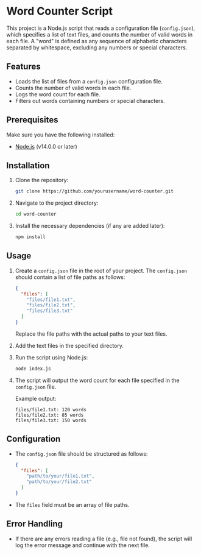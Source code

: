 # Word Counter Script

This project is a Node.js script that reads a configuration file (`config.json`), which specifies a list of text files, and counts the number of valid words in each file. A "word" is defined as any sequence of alphabetic characters separated by whitespace, excluding any numbers or special characters.

## Features

- Loads the list of files from a `config.json` configuration file.
- Counts the number of valid words in each file.
- Logs the word count for each file.
- Filters out words containing numbers or special characters.
  
## Prerequisites

Make sure you have the following installed:

- [Node.js](https://nodejs.org/) (v14.0.0 or later)

## Installation

1. Clone the repository:

   ```bash
   git clone https://github.com/yourusername/word-counter.git
   ```

2. Navigate to the project directory:

   ```bash
   cd word-counter
   ```

3. Install the necessary dependencies (if any are added later):

   ```bash
   npm install
   ```

## Usage

1. Create a `config.json` file in the root of your project. The `config.json` should contain a list of file paths as follows:

   ```json
   {
     "files": [
       "files/file1.txt",
       "files/file2.txt",
       "files/file3.txt"
     ]
   }
   ```

   Replace the file paths with the actual paths to your text files.

2. Add the text files in the specified directory.

3. Run the script using Node.js:

   ```bash
   node index.js
   ```

4. The script will output the word count for each file specified in the `config.json` file.

   Example output:

   ```
   files/file1.txt: 120 words
   files/file2.txt: 85 words
   files/file3.txt: 150 words
   ```

## Configuration

- The `config.json` file should be structured as follows:

  ```json
  {
    "files": [
      "path/to/your/file1.txt",
      "path/to/your/file2.txt"
    ]
  }
  ```

- The `files` field must be an array of file paths.

## Error Handling

- If there are any errors reading a file (e.g., file not found), the script will log the error message and continue with the next file.
